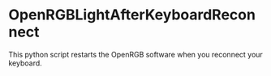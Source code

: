 # OpenRGBLightAfterKeyboardReconnect
This python script restarts the OpenRGB software when you reconnect your keyboard.
